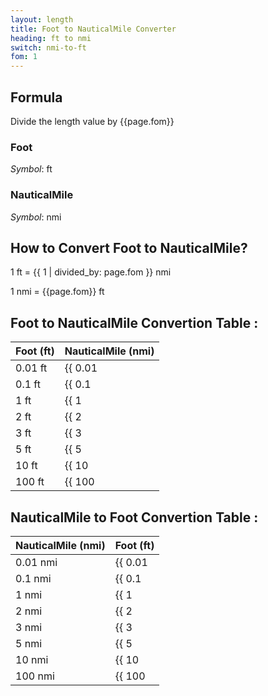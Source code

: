 ```yaml
---
layout: length
title: Foot to NauticalMile Converter
heading: ft to nmi
switch: nmi-to-ft
fom: 1
---
```


## Formula
Divide the length value by {{page.fom}}

### Foot
*Symbol*: ft

### NauticalMile
*Symbol*: nmi

## How to Convert Foot to NauticalMile?
1 ft = {{ 1 | divided_by: page.fom }} nmi

1 nmi = {{page.fom}} ft

## Foot to NauticalMile Convertion Table :

| Foot (ft) | NauticalMile (nmi) |
| ---- | ---- |
| 0.01 ft | {{ 0.01 | divided_by: page.fom | round: 5 }} nmi |
| 0.1 ft | {{ 0.1 | divided_by: page.fom | round: 5 }} nmi |
| 1 ft | {{ 1 | divided_by: page.fom | round: 5 }} nmi |
| 2 ft | {{ 2 | divided_by: page.fom | round: 5 }} nmi |
| 3 ft | {{ 3 | divided_by: page.fom | round: 5 }} nmi |
| 5 ft | {{ 5 | divided_by: page.fom | round: 5 }} nmi |
| 10 ft | {{ 10 | divided_by: page.fom | round: 5 }} nmi |
| 100 ft | {{ 100 | divided_by: page.fom | round: 5 }} nmi |

## NauticalMile to Foot Convertion Table :

| NauticalMile (nmi) | Foot (ft) |
| ---- | ---- |
| 0.01 nmi | {{ 0.01 | times: page.fom | round: 5 }} ft |
| 0.1 nmi | {{ 0.1 | times: page.fom | round: 5 }} ft |
| 1 nmi | {{ 1 | times: page.fom | round: 5 }} ft |
| 2 nmi | {{ 2 | times: page.fom | round: 5 }} ft |
| 3 nmi | {{ 3 | times: page.fom | round: 5 }} ft |
| 5 nmi | {{ 5 | times: page.fom | round: 5 }} ft |
| 10 nmi | {{ 10 | times: page.fom | round: 5 }} ft |
| 100 nmi | {{ 100 | times: page.fom | round: 5 }} ft |

<script>
selectInput[5].selected = true
selectOutput[10].selected = true
</script>
